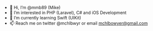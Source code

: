 - 👋 Hi, I’m @mmb89 (Mike)
- 👀 I’m interested in PHP (Laravel), C# and iOS Development
- 🌱 I’m currently learning Swift (UIKit)
- 📫 Reach me on twitter @mchlbwyr or email mchlbowyer@gmail.com
